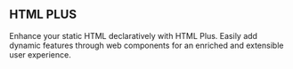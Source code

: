 HTML PLUS
---
Enhance your static HTML declaratively with HTML Plus. Easily add dynamic features through web components for an enriched and extensible user experience.
